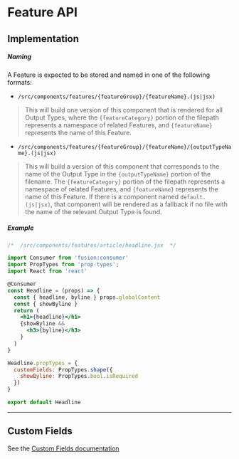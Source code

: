 # Feature API

## Implementation

##### Naming

A Feature is expected to be stored and named in one of the following formats:

- `/src/components/features/{featureGroup}/{featureName}.(js|jsx)`

> This will build one version of this component that is rendered for all Output Types, where the `{featureCategory}` portion of the filepath represents a namespace of related Features, and `{featureName}` represents the name of this Feature.

- `/src/components/features/{featureGroup}/{featureName}/{outputTypeName}.(js|jsx)`

> This will build a version of this component that corresponds to the name of the Output Type in the `{outputTypeName}` portion of the filename. The `{featureCategory}` portion of the filepath represents a namespace of related Features, and `{featureName}` represents the name of this Feature. If there is a component named `default.(js|jsx)`, that component will be rendered as a fallback if no file with the name of the relevant Output Type is found.

##### Example

```jsx
/*  /src/components/features/article/headline.jsx  */

import Consumer from 'fusion:consumer'
import PropTypes from 'prop-types';
import React from 'react'

@Consumer
const Headline = (props) => {
  const { headline, byline } props.globalContent
  const { showByline }
  return (
    <h1>{headline}</h1>
    {showByline &&
      <h3>{byline}</h3>
    }
  )
}

Headline.propTypes = {
  customFields: PropTypes.shape({
    showByline: PropTypes.bool.isRequired
  })
}

export default Headline
```

-----

## Custom Fields

See the [Custom Fields documentation](./custom-fields.md)
